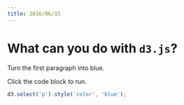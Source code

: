 ```yaml
---
title: 2016/06/15
---
```

<script src="d3.v3.min.js" charset="utf-8"></script>

# What can you do with `d3.js`?

Turn the first paragraph into blue.

Click the code block to run.

```javascript
d3.select('p').style('color', 'blue');
```

<script src="main.js" charset="utf-8"></script>
